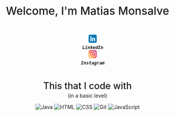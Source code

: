 <p align="center" style="font-size:30px; font-weight: 500"> Welcome, I'm Matias Monsalve</p>


<h5 align="center">
	<code>
	<a href="https://www.linkedin.com/in/m4ti4s1/" title="LinkedIn Profile"><img width="22" src="images/linkedin.png"></a>
	LinkedIn</code>
	<code>
	<a href="https://www.instagram.com/m4ti4s_404/" title="Instagram Profile"><img width="22" src="images/instagram.png"></a>
	Instagram</code>

</h5>


<p>
	<p align="center" style="font-size: 25px; font-weight: 500; margin-bottom: 3px; margin-top: 40px"> This that I code with</p>
	<p align="center" style="margin-top:3px">(in a basic level)</p>
</p>

<p align="center">
  <img alt="Java" src="https://img.shields.io/badge/-Java-000000?style=flat&logo=openjdk&logoColor=white&color=orange"/>
  <img alt="HTML" src="https://img.shields.io/badge/-HTML5-E34F26?style=flat&logo=html5&logoColor=white"/>
	<img alt="CSS" src="https://img.shields.io/badge/-CSS-1572B6?style=flat&logo=CSS3&logoColor=white"/>
	<img alt="Git" src="https://img.shields.io/badge/-Git-F05032?style=flat&logo=Git&logoColor=white">
	<img alt="JavaScript" src="https://img.shields.io/badge/-JavaScript-F7DF1E?style=flat&logo=JavaScript&logoColor=white">
</p>
<! Graph for constributions >
